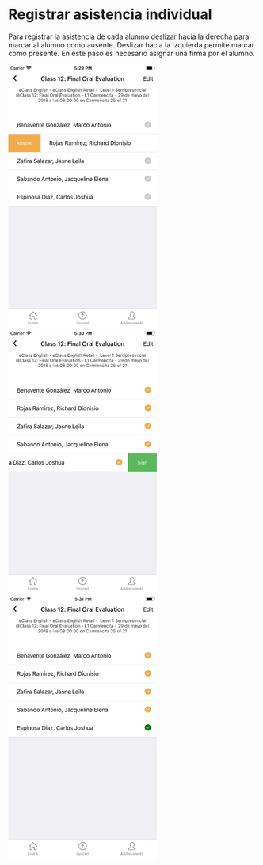 # Registrar asistencia individual

Para registrar la asistencia de cada alumno deslizar hacia la derecha para marcar al alumno como ausente. 
Deslizar hacia la izquierda permite marcar como presente. En este paso es necesario asignar una firma por el alumno.

<img src="img/screens/register-00.png" width="300"/>
<img src="img/screens/register-01.png" width="300"/>
<img src="img/screens/register-02.png" width="300"/>